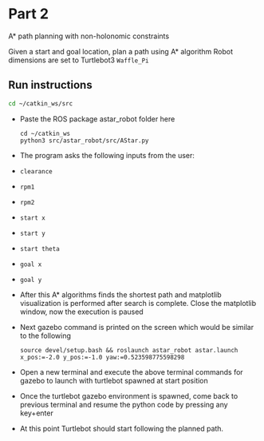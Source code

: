 # Part 2
A* path planning with non-holonomic constraints

Given a start and goal location, plan a path using A* algorithm
Robot dimensions are set to Turtlebot3 `Waffle_Pi`

## Run instructions
```bash
cd ~/catkin_ws/src
```
* Paste the ROS package astar_robot folder here 

  ```
  cd ~/catkin_ws
  python3 src/astar_robot/src/AStar.py
  ```

* The program asks the following inputs from the user:

* `clearance`

* `rpm1`

* `rpm2`

* `start x`

* `start y`

* `start theta`

* `goal x`

* `goal y`

* After this A* algorithms finds the shortest path and matplotlib visualization is performed after search is complete. Close the matplotlib window, now the execution is paused

* Next gazebo command is printed on the  screen which would be similar to the following

  ```
  source devel/setup.bash && roslaunch astar_robot astar.launch x_pos:=-2.0 y_pos:=-1.0 yaw:=0.523598775598298
  ```

* Open a new terminal and execute the above terminal commands for gazebo to launch with turtlebot spawned at start position

* Once the turtlebot gazebo environment is spawned, come back to previous terminal and resume the python code by pressing any key+enter

* At this point Turtlebot should start following the planned path.
